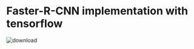 # Faster-R-CNN implementation with tensorflow

![download](https://user-images.githubusercontent.com/50978045/132938082-a2264f0d-7448-48b5-ab60-07f11deb2fa9.png)

